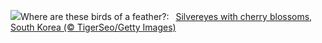 ![](https://www.bing.com/th?id=OHR.WhiteEyes_EN-US2249866810_UHD.jpg&w=1000)Where are these birds of a feather?:&nbsp;&ensp;[Silvereyes with cherry blossoms, South Korea (© TigerSeo/Getty Images)](https://www.bing.com/th?id=OHR.WhiteEyes_EN-US2249866810_UHD.jpg)
<br><br/>

